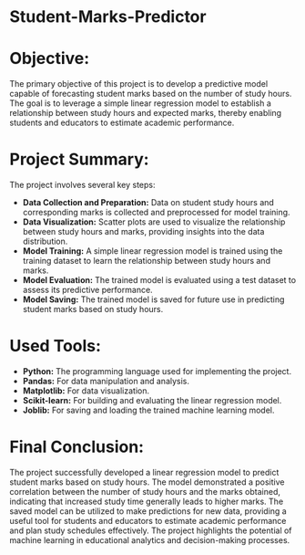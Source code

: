 # Student-Marks-Predictor

# **Objective:**
The primary objective of this project is to develop a predictive model capable of forecasting student marks based on the number of study hours. The goal is to leverage a simple linear regression model to establish a relationship between study hours and expected marks, thereby enabling students and educators to estimate academic performance.

# **Project Summary:**
The project involves several key steps:

- **Data Collection and Preparation:** Data on student study hours and corresponding marks is collected and preprocessed for model training.
- **Data Visualization:** Scatter plots are used to visualize the relationship between study hours and marks, providing insights into the data distribution.
- **Model Training:** A simple linear regression model is trained using the training dataset to learn the relationship between study hours and marks.
- **Model Evaluation:** The trained model is evaluated using a test dataset to assess its predictive performance.
- **Model Saving:** The trained model is saved for future use in predicting student marks based on study hours.

# **Used Tools:**
- **Python:** The programming language used for implementing the project.
- **Pandas:** For data manipulation and analysis.
- **Matplotlib:** For data visualization.
- **Scikit-learn:** For building and evaluating the linear regression model.
- **Joblib:** For saving and loading the trained machine learning model.

# **Final Conclusion:**
The project successfully developed a linear regression model to predict student marks based on study hours. The model demonstrated a positive correlation between the number of study hours and the marks obtained, indicating that increased study time generally leads to higher marks. The saved model can be utilized to make predictions for new data, providing a useful tool for students and educators to estimate academic performance and plan study schedules effectively. The project highlights the potential of machine learning in educational analytics and decision-making processes.
